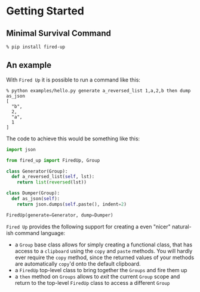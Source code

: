 # Getting Started

## Minimal Survival Command

```console
% pip install fired-up
```

## An example

With `Fired Up` it is possible to run a command like this:

```console
% python examples/hello.py generate a_reversed_list 1,a,2,b then dump as_json
[
  "b",
  2,
  "a",
  1
]
```

The code to achieve this would be something like this:

```python
import json

from fired_up import FiredUp, Group

class Generator(Group):
  def a_reversed_list(self, lst):
    return list(reversed(lst))

class Dumper(Group):
  def as_json(self):
    return json.dumps(self.paste(), indent=2)

FiredUp(generate=Generator, dump=Dumper)
```

`Fired Up` provides the following support for creating a even "nicer" natural-ish command language: 

* a `Group` base class allows for simply creating a functional class, that has access to a `clipboard` using the `copy` and `paste` methods. You will hardly ever require the `copy` method, since the returned values of your methods are automatically `copy`'d onto the default clipboard.
* a `FiredUp` top-level class to bring together the `Groups` and fire them up
* a `then` method on `Groups` allows to _exit_ the current `Group` scope and return to the top-level `FiredUp` class to access a different `Group`
